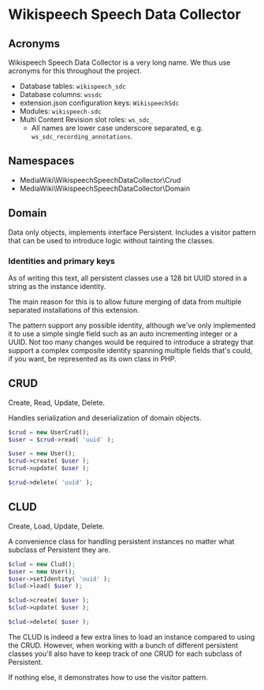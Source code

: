 # Wikispeech Speech Data Collector

## Acronyms

Wikispeech Speech Data Collector is a very long name.
We thus use acronyms for this throughout the project.

* Database tables: `wikispeech_sdc`
* Database columns: `wssdc`
* extension.json configuration keys: `WikispeechSdc`
* Modules: `wikispeech-sdc`
* Multi Content Revision slot roles: `ws_sdc_`
  * All names are lower case underscore separated, e.g. `ws_sdc_recording_annotations`.

## Namespaces

* MediaWiki\WikispeechSpeechDataCollector\Crud
* MediaWiki\WikispeechSpeechDataCollector\Domain

## Domain

Data only objects, implements interface Persistent.
Includes a visitor pattern that can be used to introduce logic
without tainting the classes.

### Identities and primary keys

As of writing this text, all persistent classes use a 128 bit UUID
stored in a string as the instance identity.

The main reason for this is to allow future merging of data from
multiple separated installations of this extension.

The pattern support any possible identity, although we've only implemented
it to use a simple single field such as an auto incrementing integer or
a UUID. Not too many changes would be required to introduce a strategy
that support a complex composite identity spanning multiple fields that's
could, if you want, be represented as its own class in PHP.

## CRUD

Create, Read, Update, Delete.

Handles serialization and deserialization of domain objects.

```php
$crud = new UserCrud();
$user = $crud->read( 'uuid' );

$user = new User();
$crud->create( $user );
$crud->update( $user );

$crud->delete( 'uuid' );
```

## CLUD

Create, Load, Update, Delete.

A convenience class for handling persistent instances no matter what
subclass of Persistent they are.

```php
$clud = new Clud();
$user = new User();
$user->setIdentity( 'uuid' );
$clud->load( $user );

$clud->create( $user );
$clud->update( $user );

$clud->delete( $user );
```

The CLUD is indeed a few extra lines to load an instance compared
to using the CRUD. However, when working with a bunch of different
persistent classes you'll also have to keep track of one CRUD for
each subclass of Persistent.

If nothing else, it demonstrates how to use the visitor pattern.
